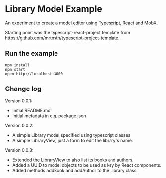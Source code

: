# Library Model Example

An experiment to create a model editor using Typescript, React and MobX.

Starting point was the typescript-react-project template from https://github.com/mrtnstn/typescript-project-template.

## Run the example

```
npm install
npm start
open http://localhost:3000
```

## Change log

Version 0.0.1:
* Initial README.md
* Initial metadata in e.g. package.json

Version 0.0.2:
* A simple Library model specified using typescript classes
* A simple LibraryView, just a form to edit the library's name.

Version 0.0.3:
* Extended the LibraryView to also list its books and authors.
* Added a UUID to model objects to be used as key by React components.
* Added methods addBook and addAuthor to the Library class.
